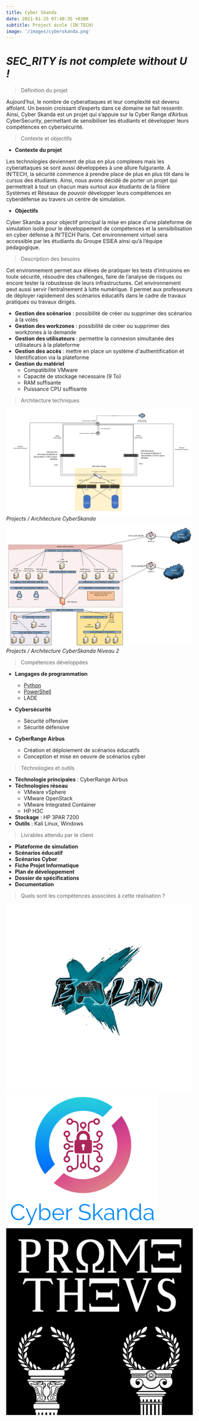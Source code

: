 ```yaml
---
title: Cyber Skanda
date: 2021-01-25 07:40:35 +0300
subtitle: Project école (IN'TECH)
image: '/images/cyberskanda.png'
---
```


# *SEC_RITY is not complete without U !*

> Définition du projet 

Aujourd’hui, le nombre de cyberattaques et leur complexité est devenu affolant. Un besoin croissant d’experts dans ce domaine se fait ressentir. Ainsi, Cyber Skanda est un projet qui s’appuie sur la Cyber Range d’Airbus CyberSecurity, permettant de sensibiliser les étudiants et développer leurs compétences en cybersécurité.

> Contexte et objectifs 

- **Contexte du projet** 

Les technologies deviennent de plus en plus complexes mais les cyberattaques se sont aussi développées à une allure fulgurante. À IN’TECH, la sécurité commence à prendre place de plus en plus tôt dans le cursus des étudiants. Ainsi, nous avons décidé de porter un projet qui permettrait à tout un chacun mais surtout aux étudiants de la filière Systèmes et Réseaux de pouvoir développer leurs compétences en cyberdéfense au travers un centre de simulation. 

- **Objectifs** 

Cyber Skanda a pour objectif principal la mise en place d’une plateforme de simulation isolé pour le développement de compétences et la sensibilisation en cyber défense à IN’TECH Paris.
Cet environnement virtuel sera accessible par les étudiants du Groupe ESIEA ainsi qu’à l’équipe pédagogique.

> Description des besoins 

Cet environnement permet aux élèves de pratiquer les tests d’intrusions en toute sécurité, résoudre des challenges, faire de l’analyse de risques ou encore tester la robustesse de leurs infrastructures. Cet environnement peut aussi servir l’entraînement à lutte numérique.
Il permet aux professeurs de déployer rapidement des scénarios éducatifs dans le cadre de travaux pratiques ou travaux dirigés.

- **Gestion des scénarios** : possibilité de créer ou supprimer des scénarios à la volés
- **Gestion des workzones** : possibilité de créer ou supprimer des workzones à la demande 
- **Gestion des utilisateurs** : permettre la connexion simultanée des utilisateurs à la plateforme 
- **Gestion des accès** : mettre en place un système d'authentification et Identification via la plateforme 
- **Gestion du matériel**
    - Compatibilité VMware
    - Capacité de stockage nécessaire (9 To)
    - RAM suffisante
    - Puissance CPU suffisante

> Architecture techniques 

<div class="gallery-box">
  <div class="gallery">
    <img src="/images/archi_skanda.png" alt="Project">
  </div>
  <em>Projects / Architecture CyberSkanda</em>
</div>

<div class="gallery-box">
  <div class="gallery">
    <img src="/images/archi_skanda2.png" alt="Project">
  </div>
  <em>Projects / Architecture CyberSkanda Niveau 2 </em>
</div>

> Compétences développées 

- **Langages de programmation** 
    - [Python](https://eugenemazamda.github.io/blog/developpement-python)
    - [PowerShell](https://eugenemazamda.github.io/blog/developpement-powershell)
    - LADE

- **Cybersécurité**
    - Sécurité offensive
    - Sécurité défensive 

- **CyberRange Airbus**
    - Création et déploiement de scénarios éducatifs 
    - Conception et mise en oeuvre de scénarios cyber

> Téchnologies et outils

- **Téchnologie principales** : CyberRange Airbus
- **Téchnologies réseau**
    - VMware vSphere 
    - VMware OpenStack
    - VMware Integrated Container
    - HP H3C
- **Stockage** : HP 3PAR 7200
- **Outils** : Kali Linux, Windows 

> Livrables attendu par le client 

- **Plateforme de simulation**
- **Scénarios éducatif**
- **Scénarios Cyber**
- **Fiche Projet Informatique**
- **Plan de développement**
- **Dossier de spécifications**
- **Documentation**

> Quels sont les compétences associées à cette réalisation ?

<div class="gallery-box">
  <div class="gallery">
    <a href="https://www.credly.com/badges/bace27f2-f367-4f95-98da-8baec1ca43dd/public_url" target="_blank"><img src="/images/elan.png" alt="Project"></a>
    <a href="https://www.credly.com/badges/cf471297-50f8-49f8-abaa-65043add9cae/public_url" target="_blank"><img src="/images/cyberskanda.png" alt="Project"></a>
    <a href="https://www.credly.com/badges/79f6f82d-c371-4b93-8d95-3ec62e4c2c0d/public_url" target="_blank"><img src="/images/prometheus.png" alt="Project"></a>
    <!-- <a href="https://www.credly.com/badges/e949f735-f8ac-4e0c-b6d6-fe5e71f47f9a/public_url" target="_blank"><img src="/images/samave.jpg" alt="Project"></a> -->
  </div>
</div>